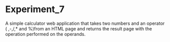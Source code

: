 # Experiment_7

A simple calculator web application that takes two numbers and an operator ( ,-,/,* and %)from an HTML page and returns the result page with the operation performed on the operands.
